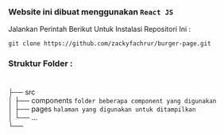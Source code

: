 ### Website ini dibuat menggunakan `React JS`

Jalankan Perintah Berikut Untuk Instalasi Repositori Ini :
```
git clone https://github.com/zackyfachrur/burger-page.git
```


### Struktur Folder : 

#

├── src                   
│   ├── components `folder beberapa component yang digunakan`              
│   ├── pages `halaman yang digunakan untuk ditampilkan`     
│   └── ...                
└── 

